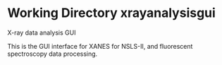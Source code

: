 Working Directory
xrayanalysisgui
===============

X-ray data analysis GUI

This is the GUI interface for XANES for NSLS-II, and fluorescent spectroscopy data processing. 


